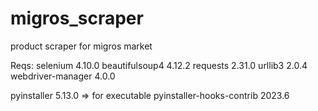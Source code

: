 # migros_scraper
product scraper for migros market

Reqs:
  selenium	4.10.0
  beautifulsoup4	4.12.2
  requests	2.31.0
  urllib3	2.0.4
  webdriver-manager	4.0.0
  
  pyinstaller	5.13.0 => for executable
  pyinstaller-hooks-contrib	2023.6
